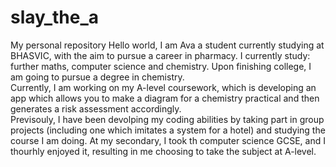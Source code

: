 # slay_the_a
My personal repository
Hello world,
I am Ava a student currently studying at BHASVIC, with the aim to pursue a career in pharmacy. I currently study: further maths, computer science and chemistry. Upon finishing college, I am going to pursue a degree in chemistry. \
 Currently, I am working on my A-level coursework, which is developing an app which allows you to make a diagram for a chemistry practical and then generates a risk assessment accordingly. \
 Previsouly, I have been devolping my coding abilities by taking part in group projects (including one which imitates a system for a hotel) and studying the course I am doing. At my secondary, I took th computer science GCSE, and I thourhly enjoyed it, resulting in me choosing to take the subject at A-level.
